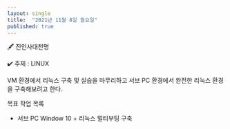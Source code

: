 ```yaml
---
layout: single
title:  "2021년 11월 8일 월요일"
published: true
---
```


🖋️ 진인사대천명



✔️ 주제 : LINUX

VM 환경에서 리눅스 구축 및 실습을 마무리하고 서브 PC 환경에서 완전한 리눅스 환경을 구축해보려고 한다.



목표 작업 목록

- 서브 PC Window 10 + 리눅스 멀티부팅 구축



